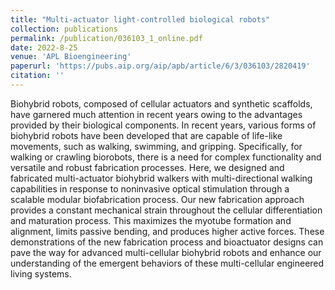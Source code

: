```yaml
---
title: "Multi-actuator light-controlled biological robots"
collection: publications
permalink: /publication/036103_1_online.pdf
date: 2022-8-25
venue: 'APL Bioengineering'
paperurl: 'https://pubs.aip.org/aip/apb/article/6/3/036103/2820419'
citation: ''
---
```


Biohybrid robots, composed of cellular actuators and synthetic scaffolds, have garnered much attention in recent years owing to the advantages provided by their biological components. In recent years, various forms of biohybrid robots have been developed that are capable of life-like movements, such as walking, swimming, and gripping. Specifically, for walking or crawling biorobots, there is a need for complex functionality and versatile and robust fabrication processes. Here, we designed and fabricated multi-actuator biohybrid walkers with multi-directional walking capabilities in response to noninvasive optical stimulation through a scalable modular biofabrication process. Our new fabrication approach provides a constant mechanical strain throughout the cellular differentiation and maturation process. This maximizes the myotube formation and alignment, limits passive bending, and produces higher active forces. These demonstrations of the new fabrication process and bioactuator designs can pave the way for advanced multi-cellular biohybrid robots and enhance our understanding of the emergent behaviors of these multi-cellular engineered living systems.
